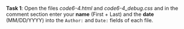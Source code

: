 **Task 1**: Open the files _code6-4.html_ and _code6-4_debug.css_ and in the comment section enter your **name** (First + Last) and the **date** (MM/DD/YYYY) into the `Author:` and `Date:` fields of each file.
